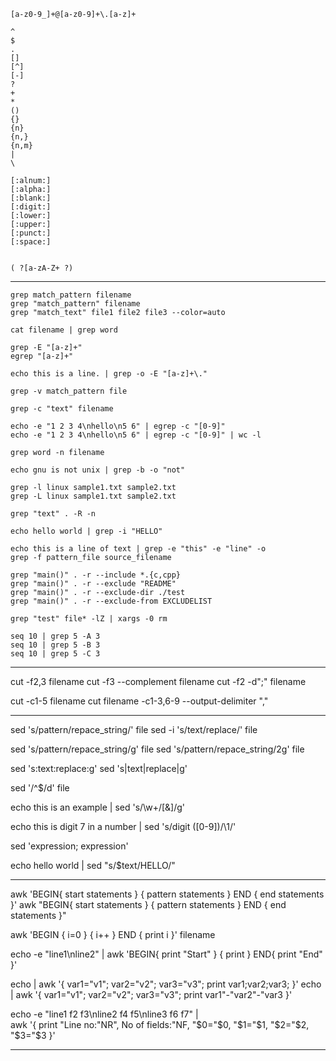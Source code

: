 
    [a-z0-9_]+@[a-z0-9]+\.[a-z]+
    
    ^
    $
    .
    []
    [^]
    [-]
    ?
    +
    *
    ()
    {}
    {n}
    {n,}
    {n,m}
    |
    \

    [:alnum:]
    [:alpha:]
    [:blank:]
    [:digit:]
    [:lower:]
    [:upper:]
    [:punct:]
    [:space:]


    ( ?[a-zA-Z+ ?)
   

-------------------------------

    grep match_pattern filename
    grep "match_pattern" filename
    grep "match_text" file1 file2 file3 --color=auto
    
    cat filename | grep word

    grep -E "[a-z]+"
    egrep "[a-z]+"

    echo this is a line. | grep -o -E "[a-z]+\."
    
    grep -v match_pattern file

    grep -c "text" filename

    echo -e "1 2 3 4\nhello\n5 6" | egrep -c "[0-9]"
    echo -e "1 2 3 4\nhello\n5 6" | egrep -c "[0-9]" | wc -l

    grep word -n filename

    echo gnu is not unix | grep -b -o "not"

    grep -l linux sample1.txt sample2.txt
    grep -L linux sample1.txt sample2.txt

    grep "text" . -R -n

    echo hello world | grep -i "HELLO"

    echo this is a line of text | grep -e "this" -e "line" -o
    grep -f pattern_file source_filename

    grep "main()" . -r --include *.{c,cpp}
    grep "main()" . -r --exclude "README"
    grep "main()" . -r --exclude-dir ./test
    grep "main()" . -r --exclude-from EXCLUDELIST

    grep "test" file* -lZ | xargs -0 rm

    seq 10 | grep 5 -A 3
    seq 10 | grep 5 -B 3
    seq 10 | grep 5 -C 3



-------------------------------

cut -f2,3 filename
cut -f3 --complement filename
cut -f2 -d";" filename

cut -c1-5 filename
cut filename -c1-3,6-9 --output-delimiter ","


-------------------------------

sed 's/pattern/repace_string/' file
sed -i 's/text/replace/' file

sed 's/pattern/repace_string/g' file
sed 's/pattern/repace_string/2g' file

sed 's:text:replace:g'
sed 's|text|replace|g'

sed '/^$/d' file

echo this is an example | sed 's/\w\+/[&]/g'

echo this is digit 7 in a number | sed 's/digit \([0-9]\)/\1/'

sed 'expression; expression'

echo hello world | sed "s/$text/HELLO/"


-------------------------------

awk 'BEGIN{ start statements } { pattern statements } END { end statements }'
awk "BEGIN{ start statements } { pattern statements } END { end statements }"

awk 'BEGIN { i=0 } { i++ } END { print i }' filename

echo -e "line1\nline2" | awk 'BEGIN{ print "Start" } { print } END{ print "End" }'

echo | awk '{ var1="v1"; var2="v2"; var3="v3"; print var1;var2;var3; }'
echo | awk '{ var1="v1"; var2="v2"; var3="v3"; print var1"-"var2"-"var3 }'


echo -e "line1 f2 f3\nline2 f4 f5\nline3 f6 f7" | \
awk '{
    print "Line no:"NR", No of fields:"NF, "$0="$0, "$1="$1, "$2="$2, "$3="$3
}'


-------------------------------





